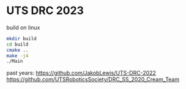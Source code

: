 # UTS DRC 2023

build on linux
```sh
mkdir build
cd build
cmake ..
make -j4
./Main
```

past years:
https://github.com/JakobLewis/UTS-DRC-2022
https://github.com/UTSRoboticsSociety/DRC_SS_2020_Cream_Team